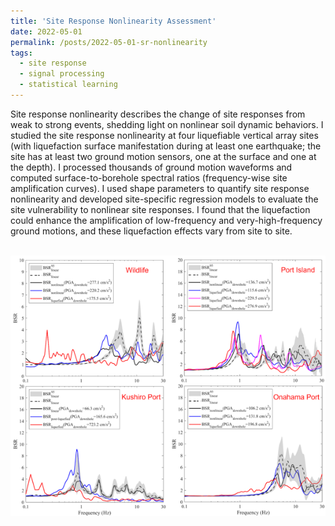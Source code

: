 ```yaml
---
title: 'Site Response Nonlinearity Assessment'
date: 2022-05-01
permalink: /posts/2022-05-01-sr-nonlinearity
tags:
  - site response
  - signal processing
  - statistical learning
---
```


Site response nonlinearity describes the change of site responses from weak to strong events, shedding light on nonlinear soil dynamic behaviors. I studied the site response nonlinearity at four liquefiable vertical array sites (with liquefaction surface manifestation during at least one earthquake; the site has at least two ground motion sensors, one at the surface and one at the depth). I processed thousands of ground motion waveforms and computed surface-to-borehole spectral ratios (frequency-wise site amplification curves). I used shape parameters to quantify site response nonlinearity and developed site-specific regression models to evaluate the site vulnerability to nonlinear site responses. I found that the liquefaction could enhance the amplification of low-frequency and very-high-frequency ground motions, and these liquefaction effects vary from site to site.

<br/><img src='/images/sr-nonlinearity.png'>



